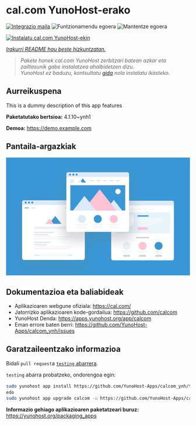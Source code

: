 <!--
Ohart ongi: README hau automatikoki sortu da <https://github.com/YunoHost/apps/tree/master/tools/readme_generator>ri esker
EZ editatu eskuz.
-->

# cal.com YunoHost-erako

[![Integrazio maila](https://dash.yunohost.org/integration/calcom.svg)](https://dash.yunohost.org/appci/app/calcom) ![Funtzionamendu egoera](https://ci-apps.yunohost.org/ci/badges/calcom.status.svg) ![Mantentze egoera](https://ci-apps.yunohost.org/ci/badges/calcom.maintain.svg)

[![Instalatu cal.com YunoHost-ekin](https://install-app.yunohost.org/install-with-yunohost.svg)](https://install-app.yunohost.org/?app=calcom)

*[Irakurri README hau beste hizkuntzatan.](./ALL_README.md)*

> *Pakete honek cal.com YunoHost zerbitzari batean azkar eta zailtasunik gabe instalatzea ahalbidetzen dizu.*  
> *YunoHost ez baduzu, kontsultatu [gida](https://yunohost.org/install) nola instalatu ikasteko.*

## Aurreikuspena

This is a dummy description of this app features


**Paketatutako bertsioa:** 4.1.10~ynh1

**Demoa:** <https://demo.example.com>

## Pantaila-argazkiak

![cal.com(r)en pantaila-argazkia](./doc/screenshots/example.jpg)

## Dokumentazioa eta baliabideak

- Aplikazioaren webgune ofiziala: <https://cal.com/>
- Jatorrizko aplikazioaren kode-gordailua: <https://github.com/calcom>
- YunoHost Denda: <https://apps.yunohost.org/app/calcom>
- Eman errore baten berri: <https://github.com/YunoHost-Apps/calcom_ynh/issues>

## Garatzaileentzako informazioa

Bidali `pull request`a [`testing` abarrera](https://github.com/YunoHost-Apps/calcom_ynh/tree/testing).

`testing` abarra probatzeko, ondorengoa egin:

```bash
sudo yunohost app install https://github.com/YunoHost-Apps/calcom_ynh/tree/testing --debug
edo
sudo yunohost app upgrade calcom -u https://github.com/YunoHost-Apps/calcom_ynh/tree/testing --debug
```

**Informazio gehiago aplikazioaren paketatzeari buruz:** <https://yunohost.org/packaging_apps>

